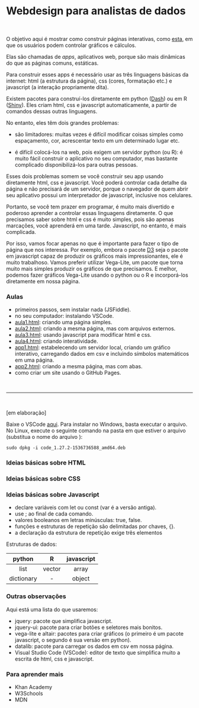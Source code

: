 # Webdesign para analistas de dados

<br>

O objetivo aqui é mostrar como construir páginas interativas, como [esta](https://lincolnfrias.github.io/webdesign/app2.html), em que os usuários podem controlar gráficos e cálculos.   

Elas são chamadas de *apps*, aplicativos web, porque são mais dinâmicas do que as páginas comuns, estáticas.   

Para construir esses apps é necessário usar as três linguagens básicas da internet: html (a estrutura da página), css (cores, formatação etc.) e javascript (a interação propriamente dita).   

Existem pacotes para construí-los diretamente em python ([Dash](https://plot.ly/products/dash/)) ou em R ([Shiny](http://www.shinyapps.io/)). Eles criam html, css e javascript automaticamente, a partir de comandos dessas outras linguagens.   

No entanto, eles têm dois grandes problemas: 

- são limitadores: muitas vezes é difícil modificar coisas simples como espaçamento, cor, acrescentar texto em um determinado lugar etc.

- é difícil colocá-los na web, pois exigem um servidor python (ou R): é muito fácil construir o aplicativo no seu computador, mas bastante complicado disponibilizá-los para outras pessoas.

Esses dois problemas somem se você construir seu app usando diretamente html, css e javascript. Você poderá controlar cada detalhe da página e não precisará de um servidor, porque o navegador de quem abrir seu aplicativo possui um interpretador de javascript, inclusive nos celulares. 

Portanto, se você tem prazer em programar, é muito mais divertido e poderoso aprender a controlar essas linguagens diretamente. O que precisamos saber sobre html e css é muito simples, pois são apenas marcações, você aprenderá em uma tarde. Javascript, no entanto, é mais complicada. 

Por isso, vamos focar apenas no que é importante para fazer o tipo de página que nos interessa. Por exemplo, embora o pacote [D3](https://d3js.org/) seja o pacote em javascript capaz de produzir os gráficos mais impressionantes, ele é muito trabalhoso. Vamos preferir utilizar Vega-Lite, um pacote que torna muito mais simples produzir os gráficos de que precisamos. E melhor, podemos fazer gráficos Vega-Lite usando o python ou o R e incorporá-los diretamente em nossa página.


### Aulas

- primeiros passos, sem instalar nada (JSFiddle).
- no seu computador: instalando VSCode.
- [aula1.html](https://lincolnfrias.github.io/webdesign/aula1.html): criando uma página simples. 
- [aula2.html](https://lincolnfrias.github.io/webdesign/aula2.html): criando a mesma página, mas com arquivos externos.
- [aula3.html](https://lincolnfrias.github.io/webdesign/aula3.html): usando javascript para modificar html e css.
- [aula4.html](https://lincolnfrias.github.io/webdesign/aula4.html): criando interatividade.
- [app1.html](https://lincolnfrias.github.io/webdesign/app1.html): estabelecendo um servidor local, criando um gráfico interativo, carregando dados em csv e incluindo símbolos matemáticos em uma página.
- [app2.html](https://lincolnfrias.github.io/webdesign/app2.html): criando a mesma página, mas com abas. 
- como criar um site usando o GitHub Pages.

<br>

---- 
<br>

[em elaboração]

Baixe o VSCode [aqui](https://code.visualstudio.com/). 
Para instalar no Windows, basta executar o arquivo. 
No Linux, execute o seguinte comando na pasta em que estiver o arquivo (substitua o nome do arquivo ):

```
sudo dpkg -i code_1.27.2-1536736588_amd64.deb
```

### Ideias básicas sobre HTML

### Ideias básicas sobre CSS

### Ideias básicas sobre Javascript

- declare variáveis com let ou const (var é a versão antiga).
- use ; ao final de cada comando.
- valores booleanos em letras minúsculas: true, false.
- funções e estruturas de repetição são delimitadas por chaves, {}. 
- a declaração da estrutura de repetição exige três elementos

Estruturas de dados:

| python     | R      | javascript |
|:----------:|:------:|:----------:|
|list        | vector | array      |
| dictionary | -      | object     |

### Outras observações

Aqui está uma lista do que usaremos:

- jquery: pacote que simplifica javascript.
- jquery-ui: pacote para criar botões e seletores mais bonitos.
- vega-lite e altair: pacotes para criar gráficos (o primeiro é um pacote javascript, o segundo é sua versão em python).  
- datalib: pacote para carregar os dados em csv em nossa página.
- Visual Studio Code (VSCode): editor de texto que simplifica muito a escrita de html, css e javascript.


### Para aprender mais

- Khan Academy
- W3Schools
- MDN